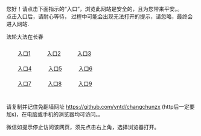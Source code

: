 您好！请点击下面指示的“入口”，浏览此网站是安全的，且为您带来平安。。 <br/>
点击入口后，请耐心等待， 过程中可能会出现无法打开的提示，请忽略，最终会进入网站. </br>

法轮大法在长春<br/>
<div style="padding:10px"><a style="margin:20px" target="_blank" href="https://d1qlkhgh7ld7a2.cloudfront.net/2Qpsp?ubvvmn" id="ccLink1" rel="nofollow">入口1</a> <a target="_blank" style="margin:20px" href="https://d3aqe8k7aq5c1h.cloudfront.net/2Qpsp?alkjfldw" id="ccLink2" rel="nofollow">入口2</a> <a style="margin:20px" target="_blank" href="https://d2vu7t0bmnmnwm.cloudfront.net/2Qpsp?qsvfrcqn" id="ccLink3" rel="nofollow">入口3</a></div>

<div style="padding:10px" ><a style="margin:20px" target="_blank" href="https://d1qlkhgh7ld7a2.cloudfront.net/2Qpsp?ubvvmn" id="ccLink4" rel="nofollow">入口4</a> <a style="margin:20px" href="https://d3aqe8k7aq5c1h.cloudfront.net/2Qpsp?alkjfldw" target="_blank" id="ccLink5" rel="nofollow">入口5</a> <a style="margin:20px" href="https://d2vu7t0bmnmnwm.cloudfront.net/2Qpsp?qsvfrcqn" target="_blank" id="ccLink6" rel="nofollow">入口6</a></div>

<div style="padding:10px"><a style="margin:20px" target="_blank" href="https://d1qlkhgh7ld7a2.cloudfront.net/2Qpsp?ubvvmn" id="ccLink7" rel="nofollow">入口7</a> <a style="margin:20px" href="https://d3aqe8k7aq5c1h.cloudfront.net/2Qpsp?alkjfldw" target="_blank" id="ccLink8" rel="nofollow">入口8</a> <a style="margin:20px" target="_blank" href="https://d2vu7t0bmnmnwm.cloudfront.net/2Qpsp?qsvfrcqn" id="ccLink9" rel="nofollow">入口9</a></div>

<br/>



请复制并记住免翻墙网址 https://github.com/yntd/changchunzx (http后一定要加s)，在电脑或手机的浏览器均可访问。。<br/>

微信如提示停止访问该网页，须先点击右上角，选择浏览器打开。

